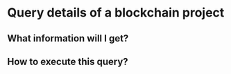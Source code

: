 # Query details of a blockchain project

## What information will I get?



## How to execute this query?